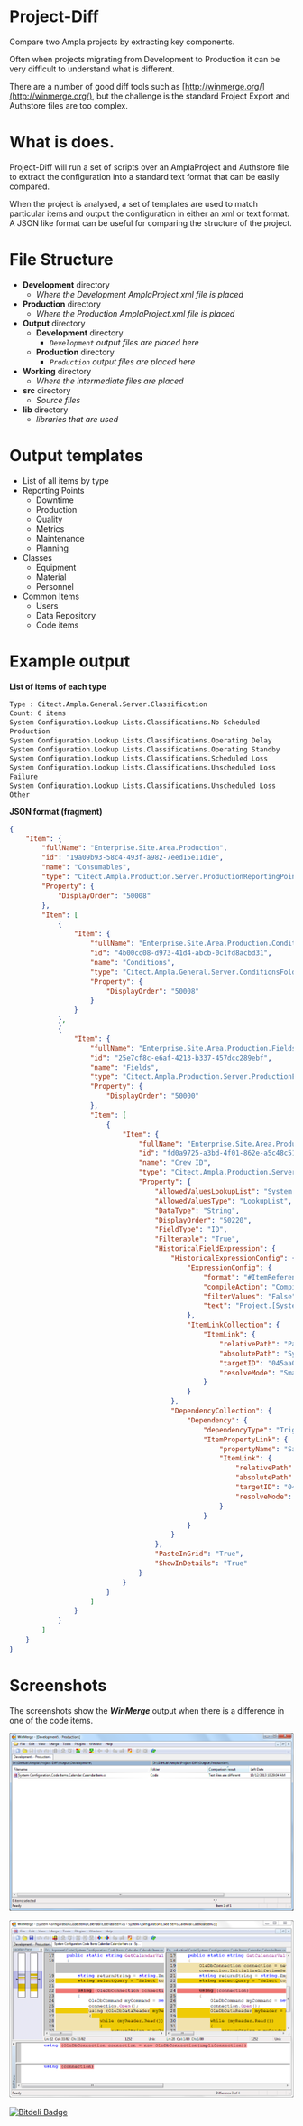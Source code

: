 Project-Diff
============

Compare two Ampla projects by extracting key components.  

Often when projects migrating from Development to Production it can be very difficult to understand what is different.

There are a number of good diff tools such as [http://winmerge.org/](http://winmerge.org/), but the challenge is the standard Project Export and Authstore files are too complex.

What is does.
===
Project-Diff will run a set of scripts over an AmplaProject and Authstore file to extract the configuration into a standard text format that can be easily compared.  

When the project is analysed, a set of templates are used to match particular items and output the configuration in either an xml or text format.  A JSON like format can be useful for comparing the structure of the project.

File Structure
===
* **Development** directory
  * *Where the Development AmplaProject.xml file is placed*
* **Production** directory
  * *Where the Production AmplaProject.xml file is placed*
* **Output** directory
  * **Development** directory 
    * *```Development``` output files are placed here*
  * **Production** directory
    * *```Production``` output files are placed here*
* **Working** directory
  * *Where the intermediate files are placed*
* **src** directory
  * *Source files*
* **lib** directory
  * *libraries that are used*

Output templates
===

* List of all items by type
* Reporting Points
  *  Downtime
  *  Production
  *  Quality
  *  Metrics
  *  Maintenance
  *  Planning
* Classes
  * Equipment 
  * Material
  * Personnel
* Common Items
  * Users
  * Data Repository
  * Code items
  
Example output
===

**List of items of each type**

```
Type : Citect.Ampla.General.Server.Classification
Count: 6 items
System Configuration.Lookup Lists.Classifications.No Scheduled Production
System Configuration.Lookup Lists.Classifications.Operating Delay
System Configuration.Lookup Lists.Classifications.Operating Standby
System Configuration.Lookup Lists.Classifications.Scheduled Loss
System Configuration.Lookup Lists.Classifications.Unscheduled Loss Failure
System Configuration.Lookup Lists.Classifications.Unscheduled Loss Other
```

**JSON format (fragment)**

```JSON
{
    "Item": {
        "fullName": "Enterprise.Site.Area.Production",
        "id": "19a09b93-58c4-493f-a982-7eed15e11d1e",
        "name": "Consumables",
        "type": "Citect.Ampla.Production.Server.ProductionReportingPoint",
        "Property": {
            "DisplayOrder": "50008"
        },
        "Item": [
            {
                "Item": {
                    "fullName": "Enterprise.Site.Area.Production.Conditions",
                    "id": "4b00cc08-d973-41d4-abcb-0c1fd8acbd31",
                    "name": "Conditions",
                    "type": "Citect.Ampla.General.Server.ConditionsFolder",
                    "Property": {
                        "DisplayOrder": "50008"
                    }
                }
            },
            {
                "Item": {
                    "fullName": "Enterprise.Site.Area.Production.Fields",
                    "id": "25e7cf8c-e6af-4213-b337-457dcc289ebf",
                    "name": "Fields",
                    "type": "Citect.Ampla.Production.Server.ProductionFieldsFolder",
                    "Property": {
                        "DisplayOrder": "50000"
                    },
                    "Item": [
                        {
                            "Item": {
                                "fullName": "Enterprise.Site.Area.Production.Fields.Crew ID",
                                "id": "fd0a9725-a3bd-4f01-862e-a5c48c51bfd6",
                                "name": "Crew ID",
                                "type": "Citect.Ampla.Production.Server.ProductionFieldDefinition",
                                "Property": {
                                    "AllowedValuesLookupList": "System Configuration.Lookup Lists.Crews IDs",
                                    "AllowedValuesType": "LookupList",
                                    "DataType": "String",
                                    "DisplayOrder": "50220",
                                    "FieldType": "ID",
                                    "Filterable": "True",
                                    "HistoricalFieldExpression": {
                                        "HistoricalExpressionConfig": {
                                            "ExpressionConfig": {
                                                "format": "#ItemReference0#.Samples[time]",
                                                "compileAction": "Compile",
                                                "filterValues": "False",
                                                "text": "Project.[System Configuration].DataSources.HDA.Variables.Crew.Samples[time]"
                                            },
                                            "ItemLinkCollection": {
                                                "ItemLink": {
                                                    "relativePath": "Parent.Parent.Parent.Parent.Parent.Parent.Parent.System Configuration.DataSources.HDA.Variables.Crew",
                                                    "absolutePath": "System Configuration.DataSources.HDA.Variables.Crew",
                                                    "targetID": "045aa05d-a9b8-4e47-a75b-2c17c3f38ae0",
                                                    "resolveMode": "Smart"
                                                }
                                            }
                                        },
                                        "DependencyCollection": {
                                            "Dependency": {
                                                "dependencyType": "TriggerOperand",
                                                "ItemPropertyLink": {
                                                    "propertyName": "Samples",
                                                    "ItemLink": {
                                                        "relativePath": "Parent.Parent.Parent.Parent.Parent.Parent.Parent.System Configuration.DataSources.HDA.Variables.Crew",
                                                        "absolutePath": "System Configuration.DataSources.HDA.Variables.Crew",
                                                        "targetID": "045aa05d-a9b8-4e47-a75b-2c17c3f38ae0",
                                                        "resolveMode": "Smart"
                                                    }
                                                }
                                            }
                                        }
                                    },
                                    "PasteInGrid": "True",
                                    "ShowInDetails": "True"
                                }
                            }
                        }
                    ]
                }
            }
        ]
    }
}
```

Screenshots
===
The screenshots show the ***WinMerge*** output when there is a difference in one of the code items. 

![Directory Differences](./images/WinMerge.Directory.PNG)

![File Differences](./images/WinMerge.Differences.PNG)

  


[![Bitdeli Badge](https://d2weczhvl823v0.cloudfront.net/Ampla/project-diff/trend.png)](https://bitdeli.com/free "Bitdeli Badge")

